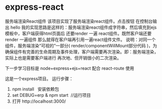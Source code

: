 # express-react
服务端渲染React组件
该项目实现了服务端渲染react组件。点击按钮 在控制台输出 hello
我的实现思路是这样的：服务端渲染react组件成字符串，然后填充到ejs模板中，客户端获得html页面后 还要render 一遍 react组件。既然客户端还要render 一遍组件 那么就得在客户端再引用一遍react组件文件。
说明：对同一个组件，服务端渲染“可视的”一部分( render/componentWillMount部分代码  )，为确保组件有完善的生命周期及事件处理，客户端需要再次渲染。即：服务端渲染，实际上也是需要客户端进行 再次地、但开销很小的二次渲染。

下一步学习目标是 node+express+ejs+react 配合 react-route 使用

这是一个express项目。
运行步骤：
1. npm install   安装依赖包
2. set DEBUG=erp & npm start  //运行项目
3. 打开 http://localhost:3000/
